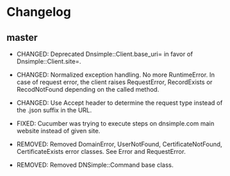 # Changelog

## master

- CHANGED: Deprecated Dnsimple::Client.base_uri= in favor of Dnsimple::Client.site=.

- CHANGED: Normalized exception handling. No more RuntimeError.
  In case of request error, the client raises RequestError, RecordExists or RecodNotFound
  depending on the called method.

- CHANGED: Use Accept header to determine the request type instead of the .json suffix in the URL.

- FIXED: Cucumber was trying to execute steps on dnsimple.com main website instead of given site.

- REMOVED: Removed DomainError, UserNotFound, CertificateNotFound, CertificateExists error classes.
  See Error and RequestError.

- REMOVED: Removed DNSimple::Command base class.
